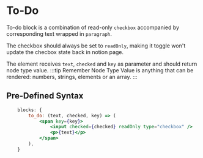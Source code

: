 # To-Do

To-do block is a combination of read-only `checkbox` accompanied by corresponding text wrapped in `paragraph`.

The checkbox should always be set to `readOnly`, making it toggle won't update the checbox state back in notion page.

The element receives `text`, `checked` and `key` as parameter and should return node type value.
:::tip Remember
Node Type Value is anything that can be rendered: numbers, strings, elements or an array.
:::

## Pre-Defined Syntax

```jsx
	blocks: {
		to_do: (text, checked, key) => (
			<span key={key}>
				<input checked={checked} readOnly type="checkbox" />
				<p>{text}</p>
			</span>
		),
	}
```